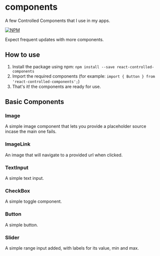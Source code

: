 # components
A few Controlled Components that I use in my apps.

[![NPM](https://nodei.co/npm/react-controlled-components.png?mini=true)](https://npmjs.org/package/react-controlled-components)

Expect frequent updates with more components.

## How to use

1. Install the package using npm: ```npm install --save react-controlled-components```
2. Import the required components (for example: ```import { Button } from 'react-controlled-components';```)
3. That's it! the components are ready for use.

## Basic Components

### Image
A simple image component that lets you provide a placeholder source incase the main one fails.

### ImageLink
An image that will navigate to a provided url when clicked.

### TextInput
A simple text input.

### CheckBox
A simple toggle component.

### Button
A simple button.

### Slider
A simple range input added, with labels for its value, min and max.
